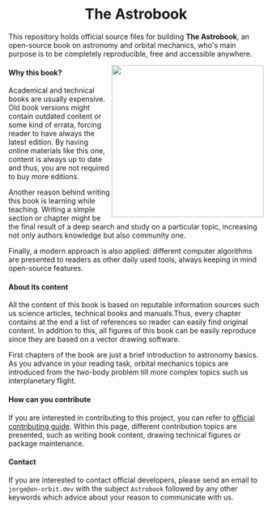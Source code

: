 <h1 align="center">The Astrobook</h1>

This repository holds official source files for building **The Astrobook**, an
open-source book on astronomy and orbital mechanics, who's main purpose is to be
completely reproducible, free and accessible anywhere.

<img align="right" height=300px; src="https://github.com/astrobook/astrobook/blob/master/drawings/images/astro_logo.png">


#### Why this book?

Academical and technical books are usually expensive. Old book versions might
contain outdated content or some kind of errata, forcing reader to have always
the latest edition. By having online materials like this one, content is always
up to date and thus, you are not required to buy more editions.

Another reason behind writing this book is learning while teaching. Writing a
simple section or chapter might be the final result of a deep search and study
on a particular topic, increasing not only authors knowledge but also community
one.

Finally, a modern approach is also applied: different computer algorithms are
presented to readers as other daily used tools, always keeping in mind
open-source features.


#### About its content

All the content of this book is based on reputable information sources such us
science articles, technical books and manuals.Thus, every chapter contains at the end
a list of references so reader can easily find original content. In addition to
this, all figures of this book can be easily reproduce since they are based on a
vector drawing software.

First chapters of the book are just a brief introduction to astronomy basics. As
you advance in your reading task, orbital mechanics topics are introduced from
the two-body problem till more complex topics such us interplanetary flight.

#### How can you contribute

If you are interested in contributing to this project, you can refer to
[official contributing
guide](https://github.com/astrobook/astrobook/blob/dev/CONTRIBUTING.md). Within
this page, different contribution topics are presented, such as writing book
content, drawing technical figures or package maintenance.


#### Contact

If you are interested to contact official developers, please send an email to
`jorge@on-orbit.dev` with the subject `Astrobook` followed by any other keywords
which advice about your reason to communicate with us.
